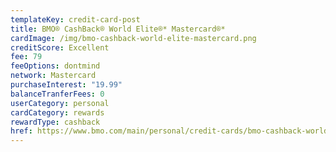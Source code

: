 ```yaml
---
templateKey: credit-card-post
title: BMO® CashBack® World Elite®* Mastercard®*
cardImage: /img/bmo-cashback-world-elite-mastercard.png
creditScore: Excellent
fee: 79
feeOptions: dontmind
network: Mastercard
purchaseInterest: "19.99"
balanceTranferFees: 0
userCategory: personal
cardCategory: rewards
rewardType: cashback
href: https://www.bmo.com/main/personal/credit-cards/bmo-cashback-world-elite-mastercard/
---
```

